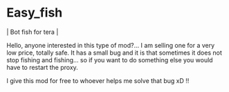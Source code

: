 # Easy_fish
| Bot fish for tera |


Hello, anyone interested in this type of mod?...
I am selling one for a very low price, totally safe.
It has a small bug and it is that sometimes it does not stop fishing and fishing... so if you want to do something else you would have to restart the proxy.

I give this mod for free to whoever helps me solve that bug xD !!

